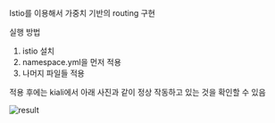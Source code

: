 Istio를 이용해서 가중치 기반의 routing 구현

실행 방법
1. istio 설치
2. namespace.yml을 먼저 적용
3. 나머지 파일들 적용

적용 후에는 kiali에서 아래 사진과 같이 정상 작동하고 있는 것을 확인할 수 있음

![result](https://github.com/user-attachments/assets/ed49d1ad-f331-4621-9ddf-3bc70e83630c)
